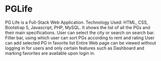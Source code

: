 # PGLife
PG Life is a Full-Stack Web Application. Technology Used: HTML, CSS, Bootstrap 5, Javascript, PHP, MySQL. It shows the list of all the PGs and their main specifications. User can select the city or search on search bar. Filter bar, using which user can sort PGs according to rent and rating User can add selected PG in favorite list Entire Web page can be viewed without logging in for users and only certain features such as Dashboard and marking favorites are available upon login in.
